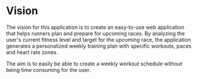 # Vision 

The vision for this application is to create an easy-to-use web application that helps runners plan and prepare for upcoming races. By analyzing the user's current fitness level and target for the upcoming race, the application generates a personalized weekly training plan with specific workouts, paces and heart rate zones. 

The aim is to easily be able to create a weekly workout schedule without being time consuming for the user.